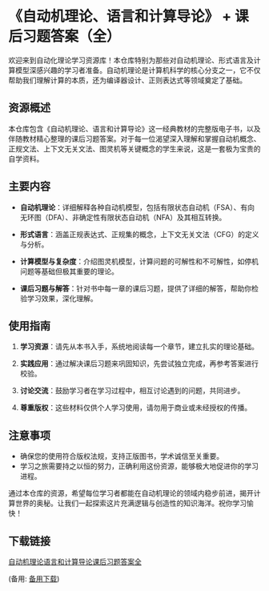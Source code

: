 # 《自动机理论、语言和计算导论》 + 课后习题答案（全）

欢迎来到自动化理论学习资源库！本仓库特别为那些对自动机理论、形式语言及计算模型深感兴趣的学习者准备。自动机理论是计算机科学的核心分支之一，它不仅帮助我们理解计算的本质，还为编译器设计、正则表达式等领域奠定了基础。

## 资源概述

本仓库包含《自动机理论、语言和计算导论》这一经典教材的完整版电子书，以及伴随教材精心整理的课后习题答案。对于每一位渴望深入理解和掌握自动机概念、正规文法、上下文无关文法、图灵机等关键概念的学生来说，这是一套极为宝贵的自学资料。

## 主要内容

- **自动机理论**：详细解释各种自动机模型，包括有限状态自动机（FSA）、有向无环图（DFA）、非确定性有限状态自动机（NFA）及其相互转换。
  
- **形式语言**：涵盖正规表达式、正规集的概念，上下文无关文法（CFG）的定义与分析。
  
- **计算模型与复杂度**：介绍图灵机模型，计算问题的可解性和不可解性，如停机问题等基础但极其重要的理论。

- **课后习题与解答**：针对书中每一章的课后习题，提供了详细的解答，帮助你检验学习效果，深化理解。

## 使用指南

1. **学习资源**：请先从本书入手，系统地阅读每一个章节，建立扎实的理论基础。
   
2. **实践应用**：通过解决课后习题来巩固知识，先尝试独立完成，再参考答案进行校验。

3. **讨论交流**：鼓励学习者在学习过程中，相互讨论遇到的问题，共同进步。

4. **尊重版权**：这些材料仅供个人学习使用，请勿用于商业或未经授权的传播。

## 注意事项

- 确保您的使用符合版权法规，支持正版图书，学术诚信至关重要。
- 学习之旅需要持之以恒的努力，正确利用这份资源，能够极大地促进你的学习进程。

通过本仓库的资源，希望每位学习者都能在自动机理论的领域内稳步前进，揭开计算世界的奥秘。让我们一起探索这片充满逻辑与创造性的知识海洋。祝你学习愉快！

## 下载链接
[自动机理论语言和计算导论课后习题答案全](https://pan.quark.cn/s/0a61f76fc472) 

(备用: [备用下载](https://pan.baidu.com/s/1fNwd8ziIJ1M7FVKUgxBujQ?pwd=uuqr))
